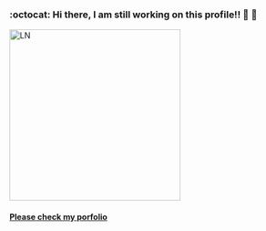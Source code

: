 ### :octocat: Hi there, I am still working on this profile!! :construction: :construction:
<a href="https://github.com/imattos78"><img src="https://i.ibb.co/Zg41wSp/circle-Profile.png" alt="LN" height="auto" width="300"></a>

#### <a href="https://github.com/imattos78"> Please check my porfolio </a> #### 


<!---
Here are some ideas to get you started:

- 🔭 I’m currently working on ...
- 🌱 I’m currently learning ...
- 👯 I’m looking to collaborate on ...
- 🤔 I’m looking for help with ...
- 💬 Ask me about ...
- 📫 How to reach me: ...
- 😄 Pronouns: ...
- ⚡ Fun fact: ...
--->
